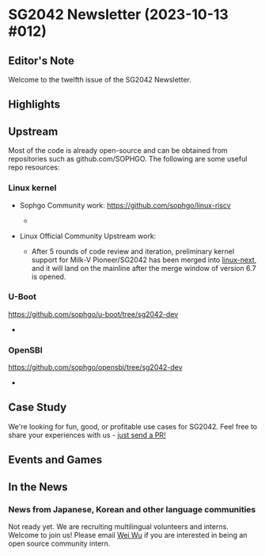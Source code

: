 # SG2042 Newsletter (2023-10-13 #012)

## Editor's Note

Welcome to the twelfth issue of the SG2042 Newsletter. 

## Highlights

## Upstream

Most of the code is already open-source and can be obtained from repositories such as github.com/SOPHGO. The following are some useful repo resources:

### Linux kernel

+ Sophgo Community work: https://github.com/sophgo/linux-riscv

  + 

+ Linux Official Community Upstream work:

  + After 5 rounds of code review and iteration, preliminary kernel support for Milk-V Pioneer/SG2042 has been merged into [linux-next][lk-1], and it will land on the mainline after the merge window of version 6.7 is opened.

[lk-1]:https://git.kernel.org/pub/scm/linux/kernel/git/next/linux-next.git/commit/?id=89a9d1ded26b7e7ffbebdacc3600abde893e60f9

### U-Boot

https://github.com/sophgo/u-boot/tree/sg2042-dev

+ 

### OpenSBI

https://github.com/sophgo/opensbi/tree/sg2042-dev

+ 

## Case Study

We're looking for fun, good, or profitable use cases for SG2042. Feel free to share your experiences with us - [just send a PR!](https://github.com/sophgocommunity/SG2042-Newsletter/pulls)

## Events and Games

## In the News

### News from Japanese, Korean and other language communities

Not ready yet. We are recruiting multilingual volunteers and interns. Welcome to join us! Please email [Wei Wu](mailto:wuwei2016@iscas.ac.cn) if you are interested in being an open source community intern.